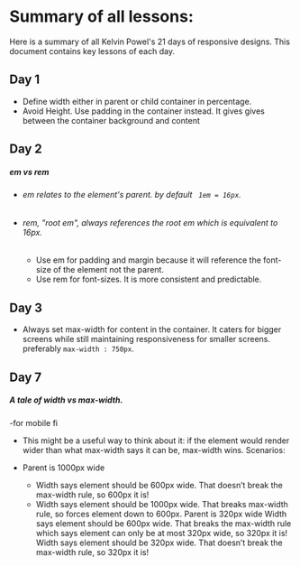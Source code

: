 # Summary of all lessons:
 Here is a summary of all Kelvin Powel's 21 days of responsive designs. This document contains key lessons of each day. 
## Day 1
 - Define width either in parent or child container in percentage.
 - Avoid Height. Use padding in the  container instead. It gives gives between the container background and content
 

 ## Day 2
 ##### em vs rem
 - ###### em relates to the element's parent. by default `` 1em = 16px``.
 - ###### rem, "root em", always references the root em which is equivalent to 16px.

    - Use em for padding and margin because it will reference the font-size of the element not the parent.
    - Use rem for font-sizes. It is more consistent and predictable.

 ## Day 3
- Always set max-width for content in the container. It caters for bigger screens while still maintaining responsiveness for smaller screens. preferably ``max-width : 750px``.

## Day 7
##### A tale of width vs max-width.
 -for mobile fi
 - This might be a useful way to think about it: if the element would render wider than what max-width says it can be, max-width wins.
 Scenarios:

 - Parent is 1000px wide
    - Width says element should be 600px wide. That doesn’t break the max-width rule, so 600px it is!
    - Width says element should be 1000px wide. That breaks max-width rule, so forces element down to 600px.
Parent is 320px wide
Width says element should be 600px wide. That breaks the max-width rule which says element can only be at most 320px wide, so 320px it is!
Width says element should be 320px wide. That doesn’t break the max-width rule, so 320px it is!